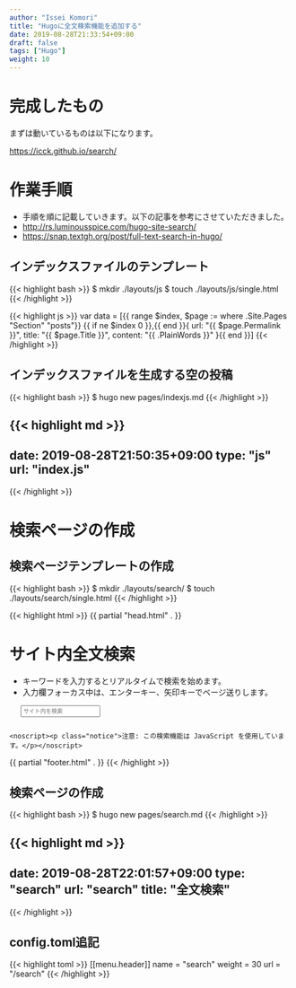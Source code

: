 ```yaml
---
author: "Issei Komori"
title: "Hugoに全文検索機能を追加する"
date: 2019-08-28T21:33:54+09:00
draft: false
tags: ["Hugo"]
weight: 10
---
```


# 完成したもの
まずは動いているものは以下になります。

https://icck.github.io/search/

# 作業手順
- 手順を順に記載していきます。以下の記事を参考にさせていただきました。
- http://rs.luminousspice.com/hugo-site-search/
- https://snap.textgh.org/post/full-text-search-in-hugo/

## インデックスファイルのテンプレート

{{< highlight bash >}}
$ mkdir ./layouts/js
$ touch ./layouts/js/single.html
{{< /highlight >}}


{{< highlight js >}}
var data = [{{ range $index, $page := where .Site.Pages "Section" "posts"}}
{{ if ne $index 0 }},{{ end }}{
url: "{{ $page.Permalink }}",
title: "{{ $page.Title }}",
content: "{{ .PlainWords }}"
}{{ end }}]
{{< /highlight >}}

## インデックスファイルを生成する空の投稿

{{< highlight bash >}}
$ hugo new pages/indexjs.md
{{< /highlight >}}

{{< highlight md >}}
---
date: 2019-08-28T21:50:35+09:00
type: "js"
url: "index.js"
---
{{< /highlight >}}

# 検索ページの作成
## 検索ページテンプレートの作成

{{< highlight bash >}}
$ mkdir ./layouts/search/
$ touch ./layouts/search/single.html
{{< /highlight >}}

{{< highlight html >}}
{{ partial "head.html" . }}
<div class="container">
<h1>サイト内全文検索</h1>

<ul>
<li>キーワードを入力するとリアルタイムで検索を始めます。
<li>入力欄フォーカス中は、エンターキー、矢印キーでベージ送りします。
</ul>

<script src="https://icck.github.io/index.js" charset="utf-8"></script>
<style>
dd{
	margin:0;
	padding:0 0 1em 0.5em;
	width:90%;
}
dd span{
	font-size:80%;
	color:#888;
}
dd b{
	color:#666600;
	background-color:#ffffdd;
	font-weight:bold;
	border:1px solid #bbbb00;
	margin:0 2px 0 2px;
	padding:0 2px 0 2px;
}
#navi{
	margin:0.5rem 0;
	line-height:2rem;
}
#navi span{
	border-top:1px solid #d8d8d8;
	border-bottom:1px solid #d8d8d8;
	padding: 0.33rem 0.66rem;
	cursor:pointer;
	word-wrap:break-word;
}
#navi span.selected{
	background: #D3EDF7;
}
#navi span:first-child{
	border-left:1px solid #d8d8d8;
	border-top-left-radius: 0.4rem;
	border-bottom-left-radius: 0.4rem;
}
#navi span:last-child{
	border-right:1px solid #d8d8d8;
	border-top-right-radius: 0.4rem;
	border-bottom-right-radius: 0.4rem;
}

#searchbox input{
	font-size: 10px;
    padding: .3em;
    margin-left:2em;
	margin-bottom: 1em;
}
@media (max-width: 15em) {
	#navi{
		width:300px;
	}
}
</style>

<div id="searchbox">
<input type="text" id="q" onkeyup="do_find(this.value)" onkeydown="key(event.keyCode)" autocomplete="off" placeholder="サイト内を検索"> <span class="fa fa-search" aria-hidden="true"></span><span id="stat"></span>
<div id="navi"></div>
<div id="result"></div>
</div>
<script>
window.onload=function(){
	gid("q").focus();
}

{
	$_ = String.prototype;
	
	$_.mReplace = function(pat,flag){
		var temp = this;
		if(!flag){flag=""}
		for(var i in pat){
			var re = new RegExp(i,flag);
			temp = temp.replace(re,pat[i])
		}
		return temp;
	};
}

{
	$_ = Date.prototype;
	
	$_.format = "yyyy-mm-dd HH:MM:SS";
	$_.formatTime = function(format){
		var yy;
		var o = {
			yyyy : ((yy = this.getYear()) < 2000)? yy+1900 : yy,
			mm   : this.getMonth() + 1,
			dd   : this.getDate(),
			HH   : this.getHours(),
			MM   : this.getMinutes(),
			SS   : this.getSeconds()
		}
		for(var i in o){
			if (o[i] < 10) o[i] = "0" + o[i];
		}
		return (format) ? format.mReplace(o) : this.format.mReplace(o);
	}
}
</script>
<script>
var start = new Date().getTime();
var bodylist = [];
var st = gid("stat");
var re = gid("result");
var nv = gid("navi");
var max = 5;
var KC = {
	enter: 13,
	left : 37,
	right: 39,
	up   : 38,
	down : 40
};
function gid(id){
	return document.getElementById(id);
}
function ignore_case(){
	var a = arguments;
	return "[" + a[0] + a[0].toUpperCase() + "]"
}
function do_find(v){
	if(this.lastquery == v){return}
	this.lastquery = v;
	var re = find(v);
	if(re.length){
		pagenavi(re);
		view(re)
	}
}
function key(c){
	switch(c){
		case KC.enter: mv(1);break;
		case KC.left : mv(-1);break;
		case KC.right: mv(1);break;
		case KC.up   : mv(-1);break;
		case KC.down : mv(1);break;
	}
}
function find(v){
	var query = v;
	if(!v){return []}
	var aimai;
	if(query){


		aimai = query.replace(/[a-z]/g,ignore_case);
		try{
			reg = new RegExp(aimai,"g");
		}catch(e){
			reg = /(.)/g;
		}
	}else{
		reg = /(.)/g;
	}
	var start = new Date().getTime();
	var result = [];
	for(var i=0;i<data.length;i++){

		var s = bodylist[i];
		var res = reg.exec(s);
		if(!res){continue}
		var len = res[0].length;
		var idx = res.index;
		if(idx != -1){
			result.push([i,idx,len]);
		}
	}
	if(result.length){
		st.innerHTML = result.length +"件見つかりました。";
	}
	var end = new Date().getTime();

	console.log("Find:"+ (end-start) + " ms");
	return result;
}
function time2date(time){
	if(!this.cache){this.cache = {}};
	if(this.cache[time]) return this.cache[time];
	var d = new Date(time*1000);
	this.cache[time] = d.formatTime("yyyy年mm月dd日");
	return this.cache[time];
}
function snippet(body,idx,len){
	var start = idx - 20;
	return [
		body.substring(start,idx),
		,"<b>"
		,body.substr(idx,len)
		,"</b>"
		,body.substr(idx+len,50),
	].join("");
}
function pagenavi(result){
	var len = result.length;
	var ct = Math.ceil(len/max);
	var buf = [];
	for(var i=0;i<ct;i++){
		buf.push(
			"<span onclick='view(\"\","
			,i+1
			,");sw(",i,")'>"
			,i+1
			,"</span>"
		);
	}
	nv.innerHTML = buf.join("");
	sw(0);
}
function sw(t){
	var span = nv.getElementsByTagName("span");
	for(var i=0;i<span.length;i++){
		span[i].className = (i==t)?"selected":"";
	}
}
function mv(to){
	var span = nv.getElementsByTagName("span");
	var current;
	if(!span.length){return}
	for(var i=0;i<span.length;i++){
		if(span[i].className == "selected"){
			current = i;break;
		}
	}
	var moveto = current+to;
	if(moveto < 0){return}
	if(moveto > span.length-1){moveto=0}
	sw(moveto);
	view("",moveto+1)
}
function view(result,offset){
	if(!offset){offset = 1}
	if(!result){
		result = this.last.reverse();
	}else{
		this.last = result;
	}
	var r = result.reverse();
	var buf = ["<dl>"];
	var count = 0;
	for(var i=(offset-1)*max;i<r.length;i++){
		count++;
		if(count > max){break}
		var num = r[i][0];
		var idx = r[i][1];
		var len = r[i][2];
		with(data[num]){
			buf.push(
				"<dt><a href='",url,"'>"
				,title||"無題","</a>"
				,"<dd>"



				,snippet(bodylist[num],idx,len)
			);
		}
	}
	re.innerHTML = buf.join("");
}
for(var i=0;i<data.length;i++){
	bodylist.push(data[i].title+ " " +data[i].content);
}
var bodyidx = bodylist.join("<>");
var end = new Date().getTime();

console.log("Index:"+ (end-start) + " ms");
</script>

	<noscript><p class="notice">注意: この検索機能は JavaScript を使用しています。</p></noscript>

</div>
</div>

{{ partial "footer.html" . }}
{{< /highlight >}}

## 検索ページの作成

{{< highlight bash >}}
$ hugo new pages/search.md
{{< /highlight >}}

{{< highlight md >}}
---
date: 2019-08-28T22:01:57+09:00
type:  "search"
url: "search"
title: "全文検索"
---
{{< /highlight >}}

## config.toml追記
{{< highlight toml >}}
[[menu.header]]
name = "search"
weight = 30
url = "/search"
{{< /highlight >}}
